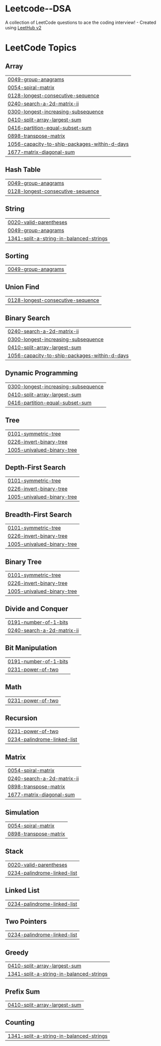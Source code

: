 # Leetcode--DSA
A collection of LeetCode questions to ace the coding interview! - Created using [LeetHub v2](https://github.com/arunbhardwaj/LeetHub-2.0)

<!---LeetCode Topics Start-->
# LeetCode Topics
## Array
|  |
| ------- |
| [0049-group-anagrams](https://github.com/Deep-sarkar02/Leetcode--DSA/tree/master/0049-group-anagrams) |
| [0054-spiral-matrix](https://github.com/Deep-sarkar02/Leetcode--DSA/tree/master/0054-spiral-matrix) |
| [0128-longest-consecutive-sequence](https://github.com/Deep-sarkar02/Leetcode--DSA/tree/master/0128-longest-consecutive-sequence) |
| [0240-search-a-2d-matrix-ii](https://github.com/Deep-sarkar02/Leetcode--DSA/tree/master/0240-search-a-2d-matrix-ii) |
| [0300-longest-increasing-subsequence](https://github.com/Deep-sarkar02/Leetcode--DSA/tree/master/0300-longest-increasing-subsequence) |
| [0410-split-array-largest-sum](https://github.com/Deep-sarkar02/Leetcode--DSA/tree/master/0410-split-array-largest-sum) |
| [0416-partition-equal-subset-sum](https://github.com/Deep-sarkar02/Leetcode--DSA/tree/master/0416-partition-equal-subset-sum) |
| [0898-transpose-matrix](https://github.com/Deep-sarkar02/Leetcode--DSA/tree/master/0898-transpose-matrix) |
| [1056-capacity-to-ship-packages-within-d-days](https://github.com/Deep-sarkar02/Leetcode--DSA/tree/master/1056-capacity-to-ship-packages-within-d-days) |
| [1677-matrix-diagonal-sum](https://github.com/Deep-sarkar02/Leetcode--DSA/tree/master/1677-matrix-diagonal-sum) |
## Hash Table
|  |
| ------- |
| [0049-group-anagrams](https://github.com/Deep-sarkar02/Leetcode--DSA/tree/master/0049-group-anagrams) |
| [0128-longest-consecutive-sequence](https://github.com/Deep-sarkar02/Leetcode--DSA/tree/master/0128-longest-consecutive-sequence) |
## String
|  |
| ------- |
| [0020-valid-parentheses](https://github.com/Deep-sarkar02/Leetcode--DSA/tree/master/0020-valid-parentheses) |
| [0049-group-anagrams](https://github.com/Deep-sarkar02/Leetcode--DSA/tree/master/0049-group-anagrams) |
| [1341-split-a-string-in-balanced-strings](https://github.com/Deep-sarkar02/Leetcode--DSA/tree/master/1341-split-a-string-in-balanced-strings) |
## Sorting
|  |
| ------- |
| [0049-group-anagrams](https://github.com/Deep-sarkar02/Leetcode--DSA/tree/master/0049-group-anagrams) |
## Union Find
|  |
| ------- |
| [0128-longest-consecutive-sequence](https://github.com/Deep-sarkar02/Leetcode--DSA/tree/master/0128-longest-consecutive-sequence) |
## Binary Search
|  |
| ------- |
| [0240-search-a-2d-matrix-ii](https://github.com/Deep-sarkar02/Leetcode--DSA/tree/master/0240-search-a-2d-matrix-ii) |
| [0300-longest-increasing-subsequence](https://github.com/Deep-sarkar02/Leetcode--DSA/tree/master/0300-longest-increasing-subsequence) |
| [0410-split-array-largest-sum](https://github.com/Deep-sarkar02/Leetcode--DSA/tree/master/0410-split-array-largest-sum) |
| [1056-capacity-to-ship-packages-within-d-days](https://github.com/Deep-sarkar02/Leetcode--DSA/tree/master/1056-capacity-to-ship-packages-within-d-days) |
## Dynamic Programming
|  |
| ------- |
| [0300-longest-increasing-subsequence](https://github.com/Deep-sarkar02/Leetcode--DSA/tree/master/0300-longest-increasing-subsequence) |
| [0410-split-array-largest-sum](https://github.com/Deep-sarkar02/Leetcode--DSA/tree/master/0410-split-array-largest-sum) |
| [0416-partition-equal-subset-sum](https://github.com/Deep-sarkar02/Leetcode--DSA/tree/master/0416-partition-equal-subset-sum) |
## Tree
|  |
| ------- |
| [0101-symmetric-tree](https://github.com/Deep-sarkar02/Leetcode--DSA/tree/master/0101-symmetric-tree) |
| [0226-invert-binary-tree](https://github.com/Deep-sarkar02/Leetcode--DSA/tree/master/0226-invert-binary-tree) |
| [1005-univalued-binary-tree](https://github.com/Deep-sarkar02/Leetcode--DSA/tree/master/1005-univalued-binary-tree) |
## Depth-First Search
|  |
| ------- |
| [0101-symmetric-tree](https://github.com/Deep-sarkar02/Leetcode--DSA/tree/master/0101-symmetric-tree) |
| [0226-invert-binary-tree](https://github.com/Deep-sarkar02/Leetcode--DSA/tree/master/0226-invert-binary-tree) |
| [1005-univalued-binary-tree](https://github.com/Deep-sarkar02/Leetcode--DSA/tree/master/1005-univalued-binary-tree) |
## Breadth-First Search
|  |
| ------- |
| [0101-symmetric-tree](https://github.com/Deep-sarkar02/Leetcode--DSA/tree/master/0101-symmetric-tree) |
| [0226-invert-binary-tree](https://github.com/Deep-sarkar02/Leetcode--DSA/tree/master/0226-invert-binary-tree) |
| [1005-univalued-binary-tree](https://github.com/Deep-sarkar02/Leetcode--DSA/tree/master/1005-univalued-binary-tree) |
## Binary Tree
|  |
| ------- |
| [0101-symmetric-tree](https://github.com/Deep-sarkar02/Leetcode--DSA/tree/master/0101-symmetric-tree) |
| [0226-invert-binary-tree](https://github.com/Deep-sarkar02/Leetcode--DSA/tree/master/0226-invert-binary-tree) |
| [1005-univalued-binary-tree](https://github.com/Deep-sarkar02/Leetcode--DSA/tree/master/1005-univalued-binary-tree) |
## Divide and Conquer
|  |
| ------- |
| [0191-number-of-1-bits](https://github.com/Deep-sarkar02/Leetcode--DSA/tree/master/0191-number-of-1-bits) |
| [0240-search-a-2d-matrix-ii](https://github.com/Deep-sarkar02/Leetcode--DSA/tree/master/0240-search-a-2d-matrix-ii) |
## Bit Manipulation
|  |
| ------- |
| [0191-number-of-1-bits](https://github.com/Deep-sarkar02/Leetcode--DSA/tree/master/0191-number-of-1-bits) |
| [0231-power-of-two](https://github.com/Deep-sarkar02/Leetcode--DSA/tree/master/0231-power-of-two) |
## Math
|  |
| ------- |
| [0231-power-of-two](https://github.com/Deep-sarkar02/Leetcode--DSA/tree/master/0231-power-of-two) |
## Recursion
|  |
| ------- |
| [0231-power-of-two](https://github.com/Deep-sarkar02/Leetcode--DSA/tree/master/0231-power-of-two) |
| [0234-palindrome-linked-list](https://github.com/Deep-sarkar02/Leetcode--DSA/tree/master/0234-palindrome-linked-list) |
## Matrix
|  |
| ------- |
| [0054-spiral-matrix](https://github.com/Deep-sarkar02/Leetcode--DSA/tree/master/0054-spiral-matrix) |
| [0240-search-a-2d-matrix-ii](https://github.com/Deep-sarkar02/Leetcode--DSA/tree/master/0240-search-a-2d-matrix-ii) |
| [0898-transpose-matrix](https://github.com/Deep-sarkar02/Leetcode--DSA/tree/master/0898-transpose-matrix) |
| [1677-matrix-diagonal-sum](https://github.com/Deep-sarkar02/Leetcode--DSA/tree/master/1677-matrix-diagonal-sum) |
## Simulation
|  |
| ------- |
| [0054-spiral-matrix](https://github.com/Deep-sarkar02/Leetcode--DSA/tree/master/0054-spiral-matrix) |
| [0898-transpose-matrix](https://github.com/Deep-sarkar02/Leetcode--DSA/tree/master/0898-transpose-matrix) |
## Stack
|  |
| ------- |
| [0020-valid-parentheses](https://github.com/Deep-sarkar02/Leetcode--DSA/tree/master/0020-valid-parentheses) |
| [0234-palindrome-linked-list](https://github.com/Deep-sarkar02/Leetcode--DSA/tree/master/0234-palindrome-linked-list) |
## Linked List
|  |
| ------- |
| [0234-palindrome-linked-list](https://github.com/Deep-sarkar02/Leetcode--DSA/tree/master/0234-palindrome-linked-list) |
## Two Pointers
|  |
| ------- |
| [0234-palindrome-linked-list](https://github.com/Deep-sarkar02/Leetcode--DSA/tree/master/0234-palindrome-linked-list) |
## Greedy
|  |
| ------- |
| [0410-split-array-largest-sum](https://github.com/Deep-sarkar02/Leetcode--DSA/tree/master/0410-split-array-largest-sum) |
| [1341-split-a-string-in-balanced-strings](https://github.com/Deep-sarkar02/Leetcode--DSA/tree/master/1341-split-a-string-in-balanced-strings) |
## Prefix Sum
|  |
| ------- |
| [0410-split-array-largest-sum](https://github.com/Deep-sarkar02/Leetcode--DSA/tree/master/0410-split-array-largest-sum) |
## Counting
|  |
| ------- |
| [1341-split-a-string-in-balanced-strings](https://github.com/Deep-sarkar02/Leetcode--DSA/tree/master/1341-split-a-string-in-balanced-strings) |
<!---LeetCode Topics End-->